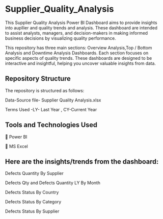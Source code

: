 # Supplier_Quality_Analysis

This Supplier Quality Analysis Power BI Dashboard aims to provide insights into aupllier and quality trends and analysis. These dashboard are intended to assist analysts, managers, and decision-makers in making informed business decisions by visualizing quality performance.

This repository has three main sections: Overview Analysis,Top / Bottom Analysis and Downtime Analysis Dashboards. Each section focuses on specific aspects of quality trends. These dashboards are designed to be interactive and insightful, helping you uncover valuable insights from data.

## Repository Structure
The repository is structured as follows:

Data-Source file- Supplier Quality Analysis.xlsx

Terms Used -LY- Last Year , CY-Current Year

## Tools and Technologies Used

📌 Power BI

📌 MS Excel

## Here are the insights/trends from the dashboard:
Defects Quantity By Supplier

Defects Qty and Defects Quantity LY By Month

Defects Status By Country

Defects Status By Category

Defects Status By Supplier

